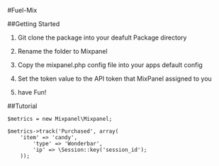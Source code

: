 #Fuel-Mix



##Getting Started

1. Git clone the package into your deafult Package directory

2. Rename the folder to Mixpanel

3. Copy the mixpanel.php config file into your apps default config 

4. Set the token value to the API token that MixPanel assigned to you

5. have Fun!

##Tutorial
```
$metrics = new Mixpanel\Mixpanel;

$metrics->track('Purchased', array(
  	'item' => 'candy',
		'type' => 'Wonderbar',
		'ip' => \Session::key('session_id');
	));

```
